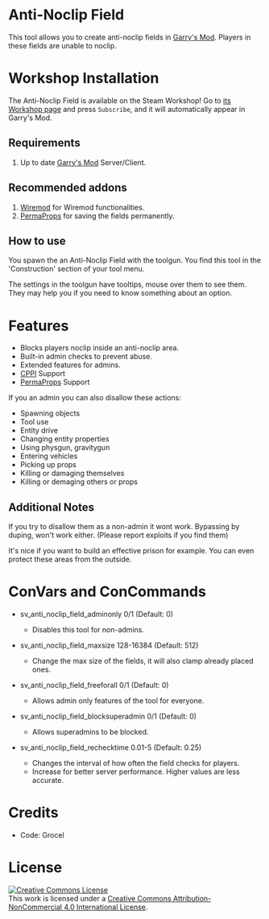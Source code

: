 # Anti-Noclip Field
This tool allows you to create anti-noclip fields in [Garry's Mod][].
Players in these fields are unable to noclip.

# Workshop Installation
The Anti-Noclip Field is available on the Steam Workshop! Go to [its Workshop page][workshop] and press `Subscribe`, and it will automatically appear in Garry's Mod.

## Requirements
1. Up to date [Garry's Mod][] Server/Client.

## Recommended addons
1. [Wiremod][] for Wiremod functionalities.
1. [PermaProps][] for saving the fields permanently.

## How to use
You spawn the an Anti-Noclip Field with the toolgun. You find this tool in the 'Construction' section of your tool menu.

The settings in the toolgun have tooltips, mouse over them to see them.
They may help you if you need to know something about an option.

# Features
- Blocks players noclip inside an anti-noclip area.
- Built-in admin checks to prevent abuse.
- Extended features for admins.
- [CPPI][] Support
- [PermaProps][] Support

If you an admin you can also disallow these actions:
- Spawning objects
- Tool use
- Entity drive
- Changing entity properties
- Using physgun, gravitygun
- Entering vehicles
- Picking up props
- Killing or damaging themselves
- Killing or demaging others or props

## Additional Notes
If you try to disallow them as a non-admin it wont work.
Bypassing by duping, won't work either. (Please report exploits if you find them)

It's nice if you want to build an effective prison for example.
You can even protect these areas from the outside.

# ConVars and ConCommands

- sv_anti_noclip_field_adminonly 0/1 (Default: 0)
  - Disables this tool for non-admins.

- sv_anti_noclip_field_maxsize 128-16384 (Default: 512)
  - Change the max size of the fields, it will also clamp already placed ones.

- sv_anti_noclip_field_freeforall 0/1 (Default: 0)
  - Allows admin only features of the tool for everyone.

- sv_anti_noclip_field_blocksuperadmin 0/1 (Default: 0)
  - Allows superadmins to be blocked.

- sv_anti_noclip_field_rechecktime 0.01-5 (Default: 0.25)
  - Changes the interval of how often the field checks for players.
  - Increase for better server performance. Higher values are less accurate.


# Credits
- Code: Grocel

# License
<a rel="license" href="http://creativecommons.org/licenses/by-nc/4.0/"><img alt="Creative Commons License" style="border-width:0" src="https://i.creativecommons.org/l/by-nc/4.0/88x31.png" /></a><br />This work is licensed under a <a rel="license" href="http://creativecommons.org/licenses/by-nc/4.0/">Creative Commons Attribution-NonCommercial 4.0 International License</a>.

[Garry's Mod]: <http://garrysmod.com/>
[Wiremod]: <https://github.com/wiremod/wire>
[PermaProps]: <https://github.com/MalboroDEV/PermaProps>
[workshop]: <https://steamcommunity.com/sharedfiles/filedetails/?id=165559580>

[CPPI]: <http://ulyssesmod.net/archive/CPPI_v1-3.pdf>
